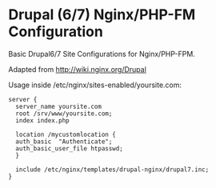 Drupal (6/7) Nginx/PHP-FM Configuration
=======================================

Basic Drupal6/7 Site Configurations for Nginx/PHP-FPM.

Adapted from http://wiki.nginx.org/Drupal

Usage inside /etc/nginx/sites-enabled/yoursite.com:
```
server {
  server_name yoursite.com
  root /srv/www/yoursite.com;
  index index.php
  
  location /mycustomlocation {
  auth_basic  "Authenticate";
  auth_basic_user_file htpasswd;
  }
  
  include /etc/nginx/templates/drupal-nginx/drupal7.inc;
}
```
